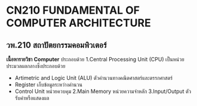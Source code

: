 # CN210 FUNDAMENTAL OF COMPUTER ARCHITECTURE
## วพ.210 สถาปัตยกรรมคอมพิวเตอร์
**เนื้อหารายวิชา**
**Computer** ประกอบด้วย
1.Central Processing Unit (CPU) เป็นหน่วยประมวลผลกลางซึ่งประกอบด้วย 
  * Artimetric and Logic Unit (ALU) ตัวคำนวนทางคณิตศาสตร์และตรรกศาสตร์  
  * Register เก็บข้อมูลระหว่างคำนวน
  * Control Unit หน่วยควบคุม
2.Main Memory หน่วยความจำหลัก
3.Input/Output ตัวรับค่าหรือแสดงผล
